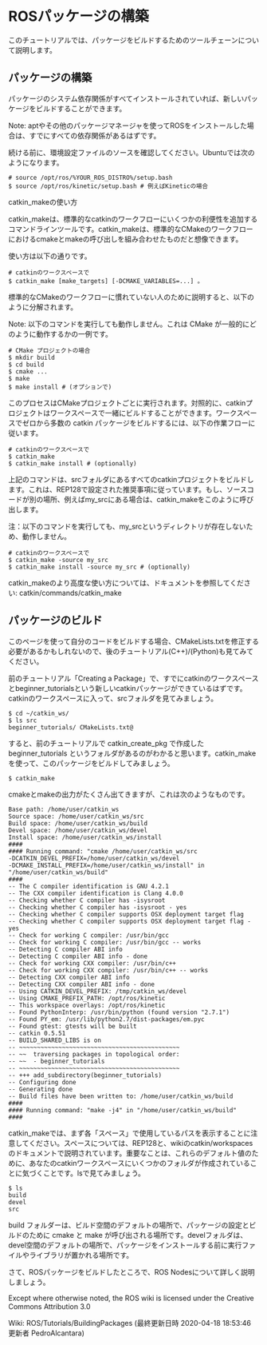 # ROSパッケージの構築

このチュートリアルでは、パッケージをビルドするためのツールチェーンについて説明します。

## パッケージの構築

パッケージのシステム依存関係がすべてインストールされていれば、新しいパッケージをビルドすることができます。

Note: aptやその他のパッケージマネージャを使ってROSをインストールした場合は、すでにすべての依存関係があるはずです。

続ける前に、環境設定ファイルのソースを確認してください。Ubuntuでは次のようになります。

```
# source /opt/ros/%YOUR_ROS_DISTRO%/setup.bash
$ source /opt/ros/kinetic/setup.bash # 例えばKineticの場合
```

catkin_makeの使い方

catkin_makeは、標準的なcatkinのワークフローにいくつかの利便性を追加するコマンドラインツールです。catkin_makeは、標準的なCMakeのワークフローにおけるcmakeとmakeの呼び出しを組み合わせたものだと想像できます。

使い方は以下の通りです。

```
# catkinのワークスペースで
$ catkin_make [make_targets] [-DCMAKE_VARIABLES=...] 。
```

標準的なCMakeのワークフローに慣れていない人のために説明すると、以下のように分解されます。

Note: 以下のコマンドを実行しても動作しません。これは CMake が一般的にどのように動作するかの一例です。

```
# CMake プロジェクトの場合
$ mkdir build
$ cd build
$ cmake ...
$ make
$ make install # (オプションで)
```

このプロセスはCMakeプロジェクトごとに実行されます。対照的に、catkinプロジェクトはワークスペースで一緒にビルドすることができます。ワークスペースでゼロから多数の catkin パッケージをビルドするには、以下の作業フローに従います。

```
# catkinのワークスペースで
$ catkin_make
$ catkin_make install # (optionally)
```

上記のコマンドは、srcフォルダにあるすべてのcatkinプロジェクトをビルドします。これは、REP128で設定された推奨事項に従っています。もし、ソースコードが別の場所、例えばmy_srcにある場合は、catkin_makeをこのように呼び出します。

注：以下のコマンドを実行しても、my_srcというディレクトリが存在しないため、動作しません。

```
# catkinのワークスペースで
$ catkin_make -source my_src
$ catkin_make install -source my_src # (optionally)
```

catkin_makeのより高度な使い方については、ドキュメントを参照してください: catkin/commands/catkin_make

## パッケージのビルド

このページを使って自分のコードをビルドする場合、CMakeLists.txtを修正する必要があるかもしれないので、後のチュートリアル(C++)/(Python)も見てみてください。

前のチュートリアル「Creating a Package」で、すでにcatkinのワークスペースとbeginner_tutorialsという新しいcatkinパッケージができているはずです。catkinのワークスペースに入って、srcフォルダを見てみましょう。

```
$ cd ~/catkin_ws/
$ ls src
beginner_tutorials/ CMakeLists.txt@
```

すると、前のチュートリアルで catkin_create_pkg で作成した beginner_tutorials というフォルダがあるのがわかると思います。catkin_makeを使って、このパッケージをビルドしてみましょう。

```
$ catkin_make
```

cmakeとmakeの出力がたくさん出てきますが、これは次のようなものです。

```
Base path: /home/user/catkin_ws
Source space: /home/user/catkin_ws/src
Build space: /home/user/catkin_ws/build
Devel space: /home/user/catkin_ws/devel
Install space: /home/user/catkin_ws/install
####
#### Running command: "cmake /home/user/catkin_ws/src
-DCATKIN_DEVEL_PREFIX=/home/user/catkin_ws/devel
-DCMAKE_INSTALL_PREFIX=/home/user/catkin_ws/install" in "/home/user/catkin_ws/build"
####
-- The C compiler identification is GNU 4.2.1
-- The CXX compiler identification is Clang 4.0.0
-- Checking whether C compiler has -isysroot
-- Checking whether C compiler has -isysroot - yes
-- Checking whether C compiler supports OSX deployment target flag
-- Checking whether C compiler supports OSX deployment target flag - yes
-- Check for working C compiler: /usr/bin/gcc
-- Check for working C compiler: /usr/bin/gcc -- works
-- Detecting C compiler ABI info
-- Detecting C compiler ABI info - done
-- Check for working CXX compiler: /usr/bin/c++
-- Check for working CXX compiler: /usr/bin/c++ -- works
-- Detecting CXX compiler ABI info
-- Detecting CXX compiler ABI info - done
-- Using CATKIN_DEVEL_PREFIX: /tmp/catkin_ws/devel
-- Using CMAKE_PREFIX_PATH: /opt/ros/kinetic
-- This workspace overlays: /opt/ros/kinetic
-- Found PythonInterp: /usr/bin/python (found version "2.7.1") 
-- Found PY_em: /usr/lib/python2.7/dist-packages/em.pyc
-- Found gtest: gtests will be built
-- catkin 0.5.51
-- BUILD_SHARED_LIBS is on
-- ~~~~~~~~~~~~~~~~~~~~~~~~~~~~~~~~~~~~~~~~~~~~~
-- ~~  traversing packages in topological order:
-- ~~  - beginner_tutorials
-- ~~~~~~~~~~~~~~~~~~~~~~~~~~~~~~~~~~~~~~~~~~~~~
-- +++ add_subdirectory(beginner_tutorials)
-- Configuring done
-- Generating done
-- Build files have been written to: /home/user/catkin_ws/build
####
#### Running command: "make -j4" in "/home/user/catkin_ws/build"
####
```

catkin_makeでは、まず各「スペース」で使用しているパスを表示することに注意してください。スペースについては、REP128と、wikiのcatkin/workspacesのドキュメントで説明されています。重要なことは、これらのデフォルト値のために、あなたのcatkinワークスペースにいくつかのフォルダが作成されていることに気づくことです。lsで見てみましょう。

```
$ ls
build
devel
src
```

build フォルダーは、ビルド空間のデフォルトの場所で、パッケージの設定とビルドのために cmake と make が呼び出される場所です。develフォルダは、devel空間のデフォルトの場所で、パッケージをインストールする前に実行ファイルやライブラリが置かれる場所です。

さて、ROSパッケージをビルドしたところで、ROS Nodesについて詳しく説明しましょう。


Except where otherwise noted, the ROS wiki is licensed under the Creative Commons Attribution 3.0

Wiki: ROS/Tutorials/BuildingPackages (最終更新日時 2020-04-18 18:53:46 更新者 PedroAlcantara)
